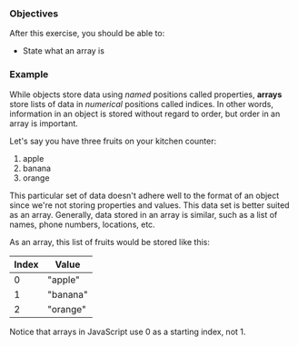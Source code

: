 <!--{ ids:[181], language:'JavaScript', type:'workshop', order: 0, name:'A Simple Array', description:'An array is a list of data' }-->

### Objectives

After this exercise, you should be able to:

- State what an array is

### Example

While objects store data using _named_ positions called properties, __arrays__ store lists of data in _numerical_ positions called indices. In other words, information in an object is stored without regard to order, but order in an array is important.

Let's say you have three fruits on your kitchen counter:

1. apple
2. banana
3. orange

This particular set of data doesn't adhere well to the format of an object since we're not storing properties and values. This data set is better suited as an array. Generally, data stored in an array is similar, such as a list of names, phone numbers, locations, etc.

As an array, this list of fruits would be stored like this:

| Index | Value    |
| ----- | -------- |
| 0     | "apple"  |
| 1     | "banana" |
| 2     | "orange" |

Notice that arrays in JavaScript use 0 as a starting index, not 1.
